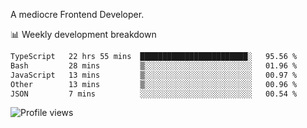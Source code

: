 A mediocre Frontend Developer.

📊 Weekly development breakdown
<!--START_SECTION:waka-->

```txt
TypeScript   22 hrs 55 mins  ████████████████████████░   95.56 %
Bash         28 mins         ▒░░░░░░░░░░░░░░░░░░░░░░░░   01.96 %
JavaScript   13 mins         ▒░░░░░░░░░░░░░░░░░░░░░░░░   00.97 %
Other        13 mins         ▒░░░░░░░░░░░░░░░░░░░░░░░░   00.96 %
JSON         7 mins          ░░░░░░░░░░░░░░░░░░░░░░░░░   00.54 %
```

<!--END_SECTION:waka-->

<img src="https://gpvc.arturio.dev/iqbalfasri" alt="Profile views"/>
